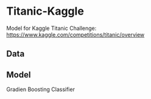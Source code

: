 # Titanic-Kaggle
Model for Kaggle Titanic Challenge: https://www.kaggle.com/competitions/titanic/overview


## Data

## Model
Gradien Boosting Classifier